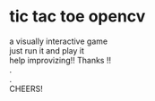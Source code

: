 # tic tac toe opencv
 a visually interactive game</br>
 just run it and play it </br>
 help improvizing!! Thanks !! </br>
 .</br>
 .</br>
 CHEERS!
 
 
